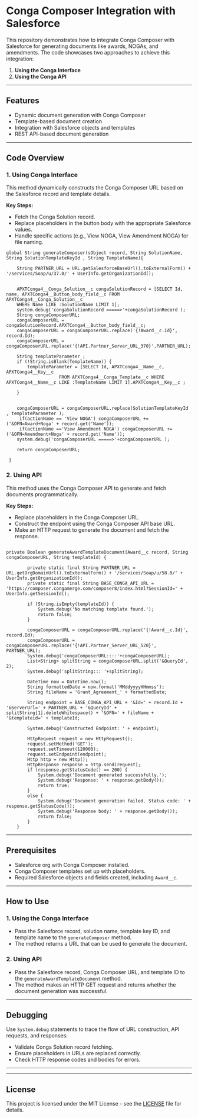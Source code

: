 # Conga Composer Integration with Salesforce

This repository demonstrates how to integrate Conga Composer with Salesforce for generating documents like awards, NOGAs, and amendments. The code showcases two approaches to achieve this integration:

1. **Using the Conga Interface**
2. **Using the Conga API**

---

## Features
- Dynamic document generation with Conga Composer
- Template-based document creation
- Integration with Salesforce objects and templates
- REST API-based document generation

---

## Code Overview

### 1. Using Conga Interface

This method dynamically constructs the Conga Composer URL based on the Salesforce record and template details.

**Key Steps:**
- Fetch the Conga Solution record.
- Replace placeholders in the button body with the appropriate Salesforce values.
- Handle specific actions (e.g., View NOGA, View Amendment NOGA) for file naming.

```apex
global String generateComposer(sObject record, String SolutionName, String SolutionTemplateKeyId , String TemplateName){
 
    String PARTNER_URL = URL.getSalesforceBaseUrl().toExternalForm() + '/services/Soap/u/37.0/' + UserInfo.getOrganizationId();
    

    APXTConga4__Conga_Solution__c congaSolutionRecord = [SELECT Id, name, APXTConga4__Button_body_field__c FROM APXTConga4__Conga_Solution__c 
    WHERE Name LIKE :SolutionName LIMIT 1]; 
    system.debug('congaSolutionRecord =====>'+congaSolutionRecord );
    String congaComposerURL;                      
    congaComposerURL = congaSolutionRecord.APXTConga4__Button_body_field__c;
    congaComposerURL = congaComposerURL.replace('{!Award__c.Id}', record.Id);
    congaComposerURL = congaComposerURL.replace('{!API.Partner_Server_URL_370}',PARTNER_URL);
    
    String templateParameter ; 
    if (!String.isBlank(TemplateName)) {
        templateParameter = [SELECT Id, APXTConga4__Name__c, APXTConga4__Key__c 
                    FROM APXTConga4__Conga_Template__c WHERE APXTConga4__Name__c LIKE :TemplateName LIMIT 1].APXTConga4__Key__c ;
    
    }

    
    congaComposerURL = congaComposerURL.replace(SolutionTemplateKeyId , templateParameter );
     if(actionName == 'View NOGA') congaComposerURL += ('&OFN=Award+Noga' + record.get('Name'));
     if(actionName =='View Amendment NOGA') congaComposerURL += ('&OFN=Amendment+Noga' + record.get('Name'));
    system.debug('congaComposerURL =====>'+congaComposerURL );  
     
    return congaComposerURL;
   
 }

```

### 2. Using API

This method uses the Conga Composer API to generate and fetch documents programmatically.

**Key Steps:**
- Replace placeholders in the Conga Composer URL.
- Construct the endpoint using the Conga Composer API base URL.
- Make an HTTP request to generate the document and fetch the response.

```apex

private Boolean generateAwardTemplateDocument(Award__c record, String congaComposerURL, String templateId) {
		
		private static final String PARTNER_URL = URL.getOrgDomainUrl().toExternalForm() + '/services/Soap/u/58.0/' + UserInfo.getOrganizationId();
		private static final String BASE_CONGA_API_URL = 'https://composer.congamerge.com/composer8/index.html?SessionId=' + UserInfo.getSessionId();
	
        if (String.isEmpty(templateId)) {
            System.debug('No matching template found.');
            return false;
        }
        
        congaComposerURL = congaComposerURL.replace('{!Award__c.Id}', record.Id);
        congaComposerURL = congaComposerURL.replace('{!API.Partner_Server_URL_520}', PARTNER_URL);
        System.debug('congaComposerURL::::'+congaComposerURL);
        List<String> splitString = congaComposerURL.split('&QueryId', 2);
        System.debug('splitString::: '+splitString);
        
        DateTime now = DateTime.now();
        String formattedDate = now.format('MMddyyyyHHmmss');
        String fileName = 'Grant_Agreement_' + formattedDate;

        String endpoint = BASE_CONGA_API_URL + '&Id=' + record.Id + '&ServerUrl=' + PARTNER_URL + '&QueryId' + splitString[1].deleteWhitespace() + '&OFN=' + fileName + '&templateid=' + templateId;

        System.debug('Constructed Endpoint: ' + endpoint);

        HttpRequest request = new HttpRequest();
        request.setMethod('GET');
        request.setTimeout(120000);
        request.setEndpoint(endpoint);
        Http http = new Http();
        HttpResponse response = http.send(request);
        if (response.getStatusCode() == 200) {
            System.debug('Document generated successfully.');
            System.debug('Response: ' + response.getBody());
            return true;
        } 
        else {
            System.debug('Document generation failed. Status code: ' + response.getStatusCode());
            System.debug('Response body: ' + response.getBody());
            return false;
        }
    }
```

---

## Prerequisites

- Salesforce org with Conga Composer installed.
- Conga Composer templates set up with placeholders.
- Required Salesforce objects and fields created, including `Award__c`.

---

## How to Use

### 1. Using the Conga Interface
- Pass the Salesforce record, solution name, template key ID, and template name to the `generateComposer` method.
- The method returns a URL that can be used to generate the document.

### 2. Using API
- Pass the Salesforce record, Conga Composer URL, and template ID to the `generateAwardTemplateDocument` method.
- The method makes an HTTP GET request and returns whether the document generation was successful.

---

## Debugging

Use `System.debug` statements to trace the flow of URL construction, API requests, and responses:
- Validate Conga Solution record fetching.
- Ensure placeholders in URLs are replaced correctly.
- Check HTTP response codes and bodies for errors.

---



---

## License

This project is licensed under the MIT License - see the [LICENSE](LICENSE) file for details.
